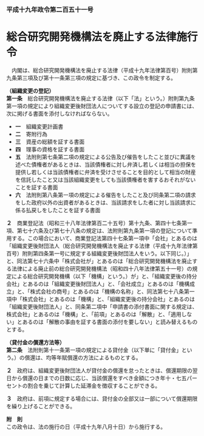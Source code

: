 ### 平成十九年政令第二百五十一号  
# 総合研究開発機構法を廃止する法律施行令  
　内閣は、総合研究開発機構法を廃止する法律（平成十九年法律第百号）附則第九条第三項及び第十一条第三項の規定に基づき、この政令を制定する。  
  
**（組織変更の登記）**  
**第一条**　総合研究開発機構法を廃止する法律（以下「法」という。）附則第九条第一項の規定により組織変更後財団法人についてする設立の登記の申請書には、次に掲げる書面を添付しなければならない。  
* **一**　組織変更計画書  
* **二**　寄附行為  
* **三**　資産の総額を証する書面  
* **四**　理事の資格を証する書面  
* **五**　法附則第七条第二項の規定による公告及び催告をしたこと並びに異議を述べた債権者があるときは、当該債権者に対し弁済し若しくは相当の担保を提供し若しくは当該債権者に弁済を受けさせることを目的として相当の財産を信託したこと又は当該組織変更をしても当該債権者を害するおそれがないことを証する書面  
* **六**　法附則第八条第一項の規定による催告をしたこと及び同条第二項の請求をした政府以外の出資者があるときは、当該請求をした者に対し当該請求に係る払戻しをしたことを証する書面  
  
**２**　商業登記法（昭和三十八年法律第百二十五号）第十九条、第四十七条第一項、第七十六条及び第七十八条の規定は、法附則第九条第一項の登記について準用する。この場合において、商業登記法第四十七条第一項中「会社」とあるのは「組織変更後財団法人（総合研究開発機構法を廃止する法律（平成十九年法律第百号）附則第四条第一号に規定する組織変更後財団法人をいう。以下同じ。）」と、同法第七十六条中「株式会社が」とあるのは「総合研究開発機構法を廃止する法律による廃止前の総合研究開発機構法（昭和四十八年法律第五十一号）の規定による総合研究開発機構（以下「機構」という。）が」と、「組織変更後の持分会社」とあるのは「組織変更後財団法人」と、「会社成立」とあるのは「機構成立」と、「株式会社の商号」とあるのは「機構の名称」と、同法第七十八条第一項中「株式会社」とあるのは「機構」と、「組織変更後の持分会社」とあるのは「組織変更後財団法人」と、同条第二項中「申請書の添付書面に関する規定は、株式会社」とあるのは「機構」と、「前項」とあるのは「解散」と、「適用しない」とあるのは「解散の事由を証する書面の添付を要しない」と読み替えるものとする。  
  
**（貸付金の償還方法等）**  
**第二条**　法附則第十一条第一項の規定による貸付金（以下単に「貸付金」という。）の償還は、均等年賦償還の方法によるものとする。  
  
**２**　政府は、組織変更後財団法人が貸付金の償還を怠ったときは、償還期限の翌日から償還の日までの日数に応じ、当該償還をすべき金額につき年十・七五パーセントの割合を乗じて計算した延滞金を徴収することができる。  
  
**３**　政府は、前項に規定する場合には、貸付金の全部又は一部について償還期限を繰り上げることができる。  
  
**附　則**  
この政令は、法の施行の日（平成十九年八月十日）から施行する。  
  
